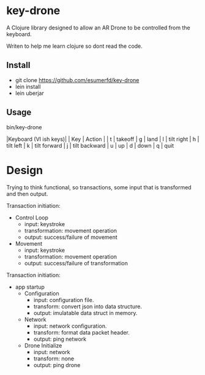 # key-drone

A Clojure library designed to allow an AR Drone to be controlled from the keyboard.

Writen to help me learn clojure so dont read the code.

## Install

- git clone https://github.com/esumerfd/key-drone
- lein install
- lein uberjar

## Usage

bin/key-drone

|Keyboard (VI ish keys)|
| Key | Action |
| t | takeoff
| g | land
| l | tilt right
| h | tilt left
| k | tilt forward
| j | tilt backward
| u | up
| d | down
| q | quit


Design
======
Trying to think functional, so transactions, some input that is transformed and then output.

Transaction initiation:
- Control Loop
  - input: keystroke
  - transformation: movement operation
  - output: success/failure of movement
- Movement
  - input: keystroke
  - transformation: movement operation
  - output: success/failure of transformation

Transaction initiation:
- app startup
  - Configuration
    - input: configuration file. 
    - transform: convert json into data structure.
    - output: imulatable data struct in memory.
  - Network
    - input: network configuration.
    - transform: format data packet header.
    - output: ping network
  - Drone Initialize
    - input: network
    - transform: none
    - output: ping drone


